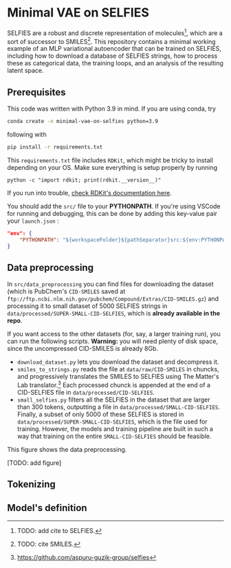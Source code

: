 # Minimal VAE on SELFIES

SELFIES are a robust and discrete representation of molecules[^1], which are a sort of successor to SMILES[^2]. This repository contains a minimal working example of an MLP variational autoencoder that can be trained on SELFIES, including how to download a database of SELFIES strings, how to process these as categorical data, the training loops, and an analysis of the resulting latent space.

## Prerequisites

This code was written with Python 3.9 in mind. If you are using conda, try

```sh
conda create -n minimal-vae-on-selfies python=3.9
```

following with

```sh
pip install -r requirements.txt
```

This `requirements.txt` file includes `RDKit`, which might be tricky to install depending on your OS. Make sure everything is setup properly by running

```
python -c "import rdkit; print(rdkit.__version__)"
```

If you run into trouble, [check RDKit's documentation here](https://www.rdkit.org/docs/Install.html).

You should add the `src/` file to your **PYTHONPATH**. If you're using VSCode for running and debugging, this can be done by adding this key-value pair your `launch.json` :
```json
"env": {
    "PYTHONPATH": "${workspaceFolder}${pathSeparator}src:${env:PYTHONPATH}"
}
```

## Data preprocessing

In `src/data_preprocessing` you can find files for downloading the dataset (which is PubChem's `CID-SMILES` saved at `ftp://ftp.ncbi.nlm.nih.gov/pubchem/Compound/Extras/CID-SMILES.gz`) and processing it to small dataset of 5000 SELFIES strings in `data/processed/SUPER-SMALL-CID-SELFIES`, which is **already available in the repo**.

If you want access to the other datasets (for, say, a larger training run), you can run the following scripts. **Warning:** you will need plenty of disk space, since the uncompressed CID-SMILES is already 8Gb.

- `download_dataset.py` lets you download the dataset and decompress it.
- `smiles_to_strings.py` reads the file at `data/raw/CID-SMILES` in chuncks, and progressively translates the SMILES to SELFIES using The Matter's Lab translator.[^3] Each processed chunck is appended at the end of a CID-SELFIES file in `data/processed/CID-SELFIES`.
- `small_selfies.py` filters all the SELFIES in the dataset that are larger than 300 tokens, outputting a file in `data/processed/SMALL-CID-SELFIES`. Finally, a subset of only 5000 of these SELFIES is stored in `data/processed/SUPER-SMALL-CID-SELFIES`, which is the file used for training. However, the models and training pipeline are built in such a way that training on the entire `SMALL-CID-SELFIES` should be feasible.

This figure shows the data preprocessing.

[TODO: add figure]

## Tokenizing


## Model's definition




[^1]: TODO: add cite to SELFIES.
[^2]: TODO: cite SMILES.
[^3]: https://github.com/aspuru-guzik-group/selfies